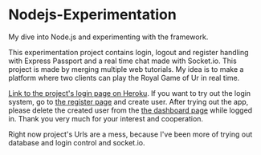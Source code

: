 # Nodejs-Experimentation
My dive into Node.js and experimenting with the framework.

This experimentation project contains login, logout and register handling with Express Passport and a real time chat made with Socket.io.
This project is made by merging multiple web tutorials. My idea is to make a platform where two clients can play the Royal Game of Ur in real time. 

[Link to the project's login page on Heroku](https://ancient-caverns-95141.herokuapp.com/logintuto/users/login "Login"). If you want to try out the login system, go to [the register page](https://ancient-caverns-95141.herokuapp.com/logintuto/users/register "Register") and create user. After trying out the app, please delete the created user from the [the dashboard page](https://ancient-caverns-95141.herokuapp.com/logintuto/users/kissakala/dashboard "Dashboard") while logged in. Thank you very much for your interest and cooperation.

Right now project's Urls are a mess, because I've been more of trying out database and login control and socket.io.
